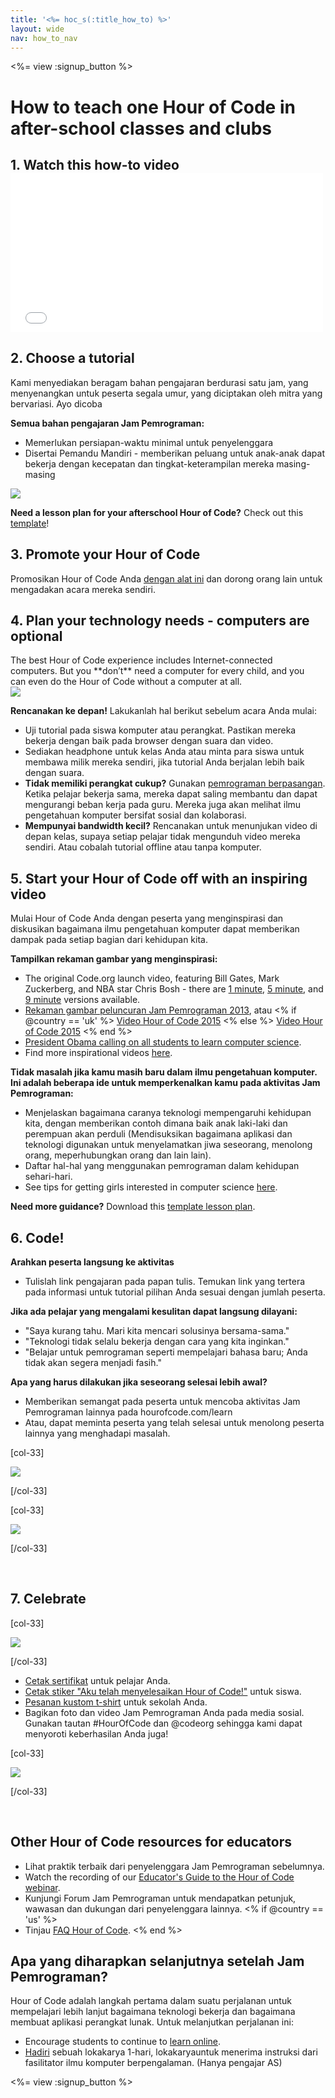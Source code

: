 ```yaml
---
title: '<%= hoc_s(:title_how_to) %>'
layout: wide
nav: how_to_nav
---
```

<%= view :signup_button %>

# How to teach one Hour of Code in after-school classes and clubs

## 1. Watch this how-to video <iframe width="500" height="255" src="//www.youtube.com/embed/SrnvvWDm73k" frameborder="0" allowfullscreen mark="crwd-mark"></iframe> 

## 2. Choose a tutorial

Kami menyediakan beragam bahan pengajaran berdurasi satu jam, yang menyenangkan untuk peserta segala umur, yang diciptakan oleh mitra yang bervariasi. Ayo dicoba

**Semua bahan pengajaran Jam Pemrograman:**

- Memerlukan persiapan-waktu minimal untuk penyelenggara
- Disertai Pemandu Mandiri - memberikan peluang untuk anak-anak dapat bekerja dengan kecepatan dan tingkat-keterampilan mereka masing-masing

[![](/images/fit-700/tutorials.png)](<%= resolve_url('/learn') %>)

**Need a lesson plan for your afterschool Hour of Code?** Check out this [template](/files/AfterschoolEducatorLessonPlanOutline.docx)!

## 3. Promote your Hour of Code

Promosikan Hour of Code Anda [dengan alat ini](<%= resolve_url('/promote') %>) dan dorong orang lain untuk mengadakan acara mereka sendiri.

## 4. Plan your technology needs - computers are optional

<div class="col-66" style="padding-right: 20px;">
  The best Hour of Code experience includes Internet-connected computers. But you **don’t** need a computer for every child, and you can even do the Hour of Code without a computer at all.
</div>

<div class="col-33">
  <img src="/images/fit-400/group_ipad.jpg" />
</div>

<div style="clear: both;"></div>

**Rencanakan ke depan!** Lakukanlah hal berikut sebelum acara Anda mulai:

- Uji tutorial pada siswa komputer atau perangkat. Pastikan mereka bekerja dengan baik pada browser dengan suara dan video.
- Sediakan headphone untuk kelas Anda atau minta para siswa untuk membawa milik mereka sendiri, jika tutorial Anda berjalan lebih baik dengan suara.
- **Tidak memiliki perangkat cukup?** Gunakan [pemrograman berpasangan](https://www.youtube.com/watch?v=vgkahOzFH2Q). Ketika pelajar bekerja sama, mereka dapat saling membantu dan dapat mengurangi beban kerja pada guru. Mereka juga akan melihat ilmu pengetahuan komputer bersifat sosial dan kolaborasi.
- **Mempunyai bandwidth kecil?** Rencanakan untuk menunjukan video di depan kelas, supaya setiap pelajar tidak mengunduh video mereka sendiri. Atau cobalah tutorial offline atau tanpa komputer.

## 5. Start your Hour of Code off with an inspiring video

Mulai Hour of Code Anda dengan peserta yang menginspirasi dan diskusikan bagaimana ilmu pengetahuan komputer dapat memberikan dampak pada setiap bagian dari kehidupan kita.

**Tampilkan rekaman gambar yang menginspirasi:**

- The original Code.org launch video, featuring Bill Gates, Mark Zuckerberg, and NBA star Chris Bosh - there are [1 minute](https://www.youtube.com/watch?v=qYZF6oIZtfc), [5 minute](https://www.youtube.com/watch?v=nKIu9yen5nc), and [9 minute](https://www.youtube.com/watch?v=dU1xS07N-FA) versions available.
- [Rekaman gambar peluncuran Jam Pemrograman 2013](https://www.youtube.com/watch?v=FC5FbmsH4fw), atau <% if @country == 'uk' %> [Video Hour of Code 2015](https://www.youtube.com/watch?v=7L97YMYqLHc) <% else %> [Video Hour of Code 2015](https://www.youtube.com/watch?v=7L97YMYqLHc) <% end %>
- [President Obama calling on all students to learn computer science](https://www.youtube.com/watch?v=6XvmhE1J9PY).
- Find more inspirational videos [here](https://www.youtube.com/playlist?list=PLzdnOPI1iJNfpD8i4Sx7U0y2MccnrNZuP).

**Tidak masalah jika kamu masih baru dalam ilmu pengetahuan komputer. Ini adalah beberapa ide untuk memperkenalkan kamu pada aktivitas Jam Pemrograman:**

- Menjelaskan bagaimana caranya teknologi mempengaruhi kehidupan kita, dengan memberikan contoh dimana baik anak laki-laki dan perempuan akan perduli (Mendisuksikan bagaimana aplikasi dan teknologi digunakan untuk menyelamatkan jiwa seseorang, menolong orang, meperhubungkan orang dan lain lain).
- Daftar hal-hal yang menggunakan pemrograman dalam kehidupan sehari-hari.
- See tips for getting girls interested in computer science [here](<%= resolve_url('https://code.org/girls') %>).

**Need more guidance?** Download this [template lesson plan](/files/AfterschoolEducatorLessonPlanOutline.docx).

## 6. Code!

**Arahkan peserta langsung ke aktivitas**

- Tulislah link pengajaran pada papan tulis. Temukan link yang tertera pada informasi untuk tutorial pilihan Anda sesuai dengan jumlah peserta.

**Jika ada pelajar yang mengalami kesulitan dapat langsung dilayani:**

- "Saya kurang tahu. Mari kita mencari solusinya bersama-sama."
- "Teknologi tidak selalu bekerja dengan cara yang kita inginkan."
- "Belajar untuk pemrograman seperti mempelajari bahasa baru; Anda tidak akan segera menjadi fasih."

**Apa yang harus dilakukan jika seseorang selesai lebih awal?**

- Memberikan semangat pada peserta untuk mencoba aktivitas Jam Pemrograman lainnya pada hourofcode.com/learn
- Atau, dapat meminta peserta yang telah selesai untuk menolong peserta lainnya yang menghadapi masalah.

[col-33]

![](/images/fit-250/highschoolgirls.jpeg)

[/col-33]

[col-33]

![](/images/fit-300/group_ar.jpg)

[/col-33]

<p style="clear:both">&nbsp;</p>

## 7. Celebrate

[col-33]

![](/images/fit-300/boy-certificate.jpg)

[/col-33]

- [Cetak sertifikat](<%= resolve_url('https://code.org/certificates') %>) untuk pelajar Anda.
- [Cetak stiker "Aku telah menyelesaikan Hour of Code!"](<%= resolve_url('/promote/resources#stickers') %>) untuk siswa.
- [Pesanan kustom t-shirt](http://blog.code.org/post/132608499493/hour-of-code-shirts-and-more) untuk sekolah Anda.
- Bagikan foto dan video Jam Pemrograman Anda pada media sosial. Gunakan tautan #HourOfCode dan @codeorg sehingga kami dapat menyoroti keberhasilan Anda juga!

[col-33]

![](/images/fit-260/highlight-certificates.jpg)

[/col-33]

<p style="clear:both">&nbsp;</p>

## Other Hour of Code resources for educators

- Lihat praktik terbaik dari penyelenggara Jam Pemrograman sebelumnya. 
- Watch the recording of our [Educator's Guide to the Hour of Code webinar](https://youtu.be/EJeMeSW2-Mw).
- Kunjungi Forum Jam Pemrograman untuk mendapatkan petunjuk, wawasan dan dukungan dari penyelenggara lainnya. <% if @country == 'us' %>
- Tinjau [FAQ Hour of Code](https://support.code.org/hc/en-us/categories/200147083-Hour-of-Code). <% end %>

## Apa yang diharapkan selanjutnya setelah Jam Pemrograman?

Hour of Code adalah langkah pertama dalam suatu perjalanan untuk mempelajari lebih lanjut bagaimana teknologi bekerja dan bagaimana membuat aplikasi perangkat lunak. Untuk melanjutkan perjalanan ini:

- Encourage students to continue to [learn online](<%= resolve_url('https://code.org/learn/beyond') %>).
- [Hadiri](<%= resolve_url('https://code.org/professional-development-workshops') %>) sebuah lokakarya 1-hari, lokakaryauntuk menerima instruksi dari fasilitator ilmu komputer berpengalaman. (Hanya pengajar AS)

<%= view :signup_button %>